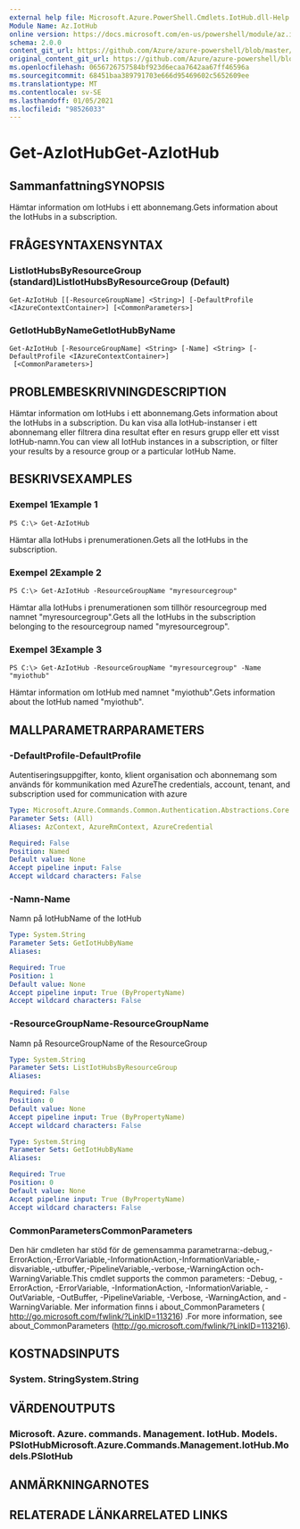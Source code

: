 ```yaml
---
external help file: Microsoft.Azure.PowerShell.Cmdlets.IotHub.dll-Help.xml
Module Name: Az.IotHub
online version: https://docs.microsoft.com/en-us/powershell/module/az.iothub/get-aziothub
schema: 2.0.0
content_git_url: https://github.com/Azure/azure-powershell/blob/master/src/IotHub/IotHub/help/Get-AzIotHub.md
original_content_git_url: https://github.com/Azure/azure-powershell/blob/master/src/IotHub/IotHub/help/Get-AzIotHub.md
ms.openlocfilehash: 0656726757584bf923d6ecaa7642aa67ff46596a
ms.sourcegitcommit: 68451baa389791703e666d95469602c5652609ee
ms.translationtype: MT
ms.contentlocale: sv-SE
ms.lasthandoff: 01/05/2021
ms.locfileid: "98526033"
---
```

# <span data-ttu-id="f5ade-101">Get-AzIotHub</span><span class="sxs-lookup"><span data-stu-id="f5ade-101">Get-AzIotHub</span></span>

## <span data-ttu-id="f5ade-102">Sammanfattning</span><span class="sxs-lookup"><span data-stu-id="f5ade-102">SYNOPSIS</span></span>
<span data-ttu-id="f5ade-103">Hämtar information om IotHubs i ett abonnemang.</span><span class="sxs-lookup"><span data-stu-id="f5ade-103">Gets information about the IotHubs in a subscription.</span></span>

## <span data-ttu-id="f5ade-104">FRÅGESYNTAXEN</span><span class="sxs-lookup"><span data-stu-id="f5ade-104">SYNTAX</span></span>

### <span data-ttu-id="f5ade-105">ListIotHubsByResourceGroup (standard)</span><span class="sxs-lookup"><span data-stu-id="f5ade-105">ListIotHubsByResourceGroup (Default)</span></span>
```
Get-AzIotHub [[-ResourceGroupName] <String>] [-DefaultProfile <IAzureContextContainer>] [<CommonParameters>]
```

### <span data-ttu-id="f5ade-106">GetIotHubByName</span><span class="sxs-lookup"><span data-stu-id="f5ade-106">GetIotHubByName</span></span>
```
Get-AzIotHub [-ResourceGroupName] <String> [-Name] <String> [-DefaultProfile <IAzureContextContainer>]
 [<CommonParameters>]
```

## <span data-ttu-id="f5ade-107">PROBLEMBESKRIVNING</span><span class="sxs-lookup"><span data-stu-id="f5ade-107">DESCRIPTION</span></span>
<span data-ttu-id="f5ade-108">Hämtar information om IotHubs i ett abonnemang.</span><span class="sxs-lookup"><span data-stu-id="f5ade-108">Gets information about the IotHubs in a subscription.</span></span>
<span data-ttu-id="f5ade-109">Du kan visa alla IotHub-instanser i ett abonnemang eller filtrera dina resultat efter en resurs grupp eller ett visst IotHub-namn.</span><span class="sxs-lookup"><span data-stu-id="f5ade-109">You can view all IotHub instances in a subscription, or filter your results by a resource group or a particular IotHub Name.</span></span>

## <span data-ttu-id="f5ade-110">BESKRIVS</span><span class="sxs-lookup"><span data-stu-id="f5ade-110">EXAMPLES</span></span>

### <span data-ttu-id="f5ade-111">Exempel 1</span><span class="sxs-lookup"><span data-stu-id="f5ade-111">Example 1</span></span>
```
PS C:\> Get-AzIotHub
```

<span data-ttu-id="f5ade-112">Hämtar alla IotHubs i prenumerationen.</span><span class="sxs-lookup"><span data-stu-id="f5ade-112">Gets all the IotHubs in the subscription.</span></span>

### <span data-ttu-id="f5ade-113">Exempel 2</span><span class="sxs-lookup"><span data-stu-id="f5ade-113">Example 2</span></span>
```
PS C:\> Get-AzIotHub -ResourceGroupName "myresourcegroup"
```

<span data-ttu-id="f5ade-114">Hämtar alla IotHubs i prenumerationen som tillhör resourcegroup med namnet "myresourcegroup".</span><span class="sxs-lookup"><span data-stu-id="f5ade-114">Gets all the IotHubs in the subscription belonging to the resourcegroup named "myresourcegroup".</span></span>

### <span data-ttu-id="f5ade-115">Exempel 3</span><span class="sxs-lookup"><span data-stu-id="f5ade-115">Example 3</span></span>
```
PS C:\> Get-AzIotHub -ResourceGroupName "myresourcegroup" -Name "myiothub"
```

<span data-ttu-id="f5ade-116">Hämtar information om IotHub med namnet "myiothub".</span><span class="sxs-lookup"><span data-stu-id="f5ade-116">Gets information about the IotHub named "myiothub".</span></span>

## <span data-ttu-id="f5ade-117">MALLPARAMETRAR</span><span class="sxs-lookup"><span data-stu-id="f5ade-117">PARAMETERS</span></span>

### <span data-ttu-id="f5ade-118">-DefaultProfile</span><span class="sxs-lookup"><span data-stu-id="f5ade-118">-DefaultProfile</span></span>
<span data-ttu-id="f5ade-119">Autentiseringsuppgifter, konto, klient organisation och abonnemang som används för kommunikation med Azure</span><span class="sxs-lookup"><span data-stu-id="f5ade-119">The credentials, account, tenant, and subscription used for communication with azure</span></span>

```yaml
Type: Microsoft.Azure.Commands.Common.Authentication.Abstractions.Core.IAzureContextContainer
Parameter Sets: (All)
Aliases: AzContext, AzureRmContext, AzureCredential

Required: False
Position: Named
Default value: None
Accept pipeline input: False
Accept wildcard characters: False
```

### <span data-ttu-id="f5ade-120">-Namn</span><span class="sxs-lookup"><span data-stu-id="f5ade-120">-Name</span></span>
<span data-ttu-id="f5ade-121">Namn på IotHub</span><span class="sxs-lookup"><span data-stu-id="f5ade-121">Name of the IotHub</span></span>

```yaml
Type: System.String
Parameter Sets: GetIotHubByName
Aliases:

Required: True
Position: 1
Default value: None
Accept pipeline input: True (ByPropertyName)
Accept wildcard characters: False
```

### <span data-ttu-id="f5ade-122">-ResourceGroupName</span><span class="sxs-lookup"><span data-stu-id="f5ade-122">-ResourceGroupName</span></span>
<span data-ttu-id="f5ade-123">Namn på ResourceGroup</span><span class="sxs-lookup"><span data-stu-id="f5ade-123">Name of the ResourceGroup</span></span>

```yaml
Type: System.String
Parameter Sets: ListIotHubsByResourceGroup
Aliases:

Required: False
Position: 0
Default value: None
Accept pipeline input: True (ByPropertyName)
Accept wildcard characters: False
```

```yaml
Type: System.String
Parameter Sets: GetIotHubByName
Aliases:

Required: True
Position: 0
Default value: None
Accept pipeline input: True (ByPropertyName)
Accept wildcard characters: False
```

### <span data-ttu-id="f5ade-124">CommonParameters</span><span class="sxs-lookup"><span data-stu-id="f5ade-124">CommonParameters</span></span>
<span data-ttu-id="f5ade-125">Den här cmdleten har stöd för de gemensamma parametrarna:-debug,-ErrorAction,-ErrorVariable,-InformationAction,-InformationVariable,-disvariable,-utbuffer,-PipelineVariable,-verbose,-WarningAction och-WarningVariable.</span><span class="sxs-lookup"><span data-stu-id="f5ade-125">This cmdlet supports the common parameters: -Debug, -ErrorAction, -ErrorVariable, -InformationAction, -InformationVariable, -OutVariable, -OutBuffer, -PipelineVariable, -Verbose, -WarningAction, and -WarningVariable.</span></span> <span data-ttu-id="f5ade-126">Mer information finns i about_CommonParameters ( http://go.microsoft.com/fwlink/?LinkID=113216) .</span><span class="sxs-lookup"><span data-stu-id="f5ade-126">For more information, see about_CommonParameters (http://go.microsoft.com/fwlink/?LinkID=113216).</span></span>

## <span data-ttu-id="f5ade-127">KOSTNADS</span><span class="sxs-lookup"><span data-stu-id="f5ade-127">INPUTS</span></span>

### <span data-ttu-id="f5ade-128">System. String</span><span class="sxs-lookup"><span data-stu-id="f5ade-128">System.String</span></span>

## <span data-ttu-id="f5ade-129">VÄRDEN</span><span class="sxs-lookup"><span data-stu-id="f5ade-129">OUTPUTS</span></span>

### <span data-ttu-id="f5ade-130">Microsoft. Azure. commands. Management. IotHub. Models. PSIotHub</span><span class="sxs-lookup"><span data-stu-id="f5ade-130">Microsoft.Azure.Commands.Management.IotHub.Models.PSIotHub</span></span>

## <span data-ttu-id="f5ade-131">ANMÄRKNINGAR</span><span class="sxs-lookup"><span data-stu-id="f5ade-131">NOTES</span></span>

## <span data-ttu-id="f5ade-132">RELATERADE LÄNKAR</span><span class="sxs-lookup"><span data-stu-id="f5ade-132">RELATED LINKS</span></span>
